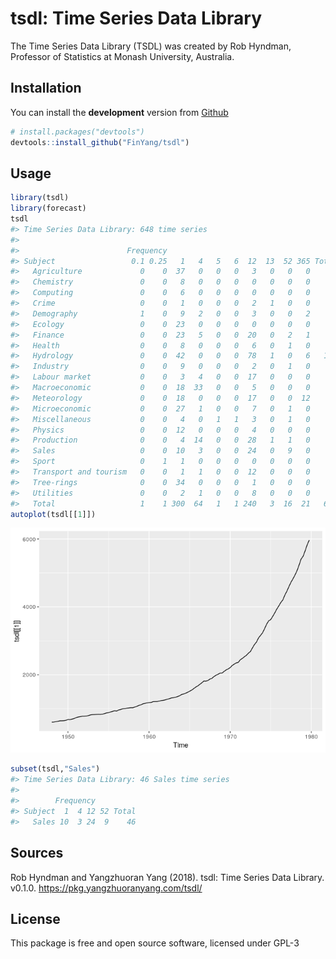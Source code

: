 
<!-- README.md is generated from README.Rmd. Please edit that file -->

# tsdl: Time Series Data Library

The Time Series Data Library (TSDL) was created by Rob Hyndman,
Professor of Statistics at Monash University, Australia.

## Installation

You can install the **development** version from
[Github](https://github.com/FinYang/tsdl)

``` r
# install.packages("devtools")
devtools::install_github("FinYang/tsdl")
```

## Usage

``` r
library(tsdl)
library(forecast)
tsdl
#> Time Series Data Library: 648 time series  
#> 
#>                        Frequency
#> Subject                 0.1 0.25   1   4   5   6  12  13  52 365 Total
#>   Agriculture             0    0  37   0   0   0   3   0   0   0    40
#>   Chemistry               0    0   8   0   0   0   0   0   0   0     8
#>   Computing               0    0   6   0   0   0   0   0   0   0     6
#>   Crime                   0    0   1   0   0   0   2   1   0   0     4
#>   Demography              1    0   9   2   0   0   3   0   0   2    17
#>   Ecology                 0    0  23   0   0   0   0   0   0   0    23
#>   Finance                 0    0  23   5   0   0  20   0   2   1    51
#>   Health                  0    0   8   0   0   0   6   0   1   0    15
#>   Hydrology               0    0  42   0   0   0  78   1   0   6   127
#>   Industry                0    0   9   0   0   0   2   0   1   0    12
#>   Labour market           0    0   3   4   0   0  17   0   0   0    24
#>   Macroeconomic           0    0  18  33   0   0   5   0   0   0    56
#>   Meteorology             0    0  18   0   0   0  17   0   0  12    47
#>   Microeconomic           0    0  27   1   0   0   7   0   1   0    36
#>   Miscellaneous           0    0   4   0   1   1   3   0   1   0    10
#>   Physics                 0    0  12   0   0   0   4   0   0   0    16
#>   Production              0    0   4  14   0   0  28   1   1   0    48
#>   Sales                   0    0  10   3   0   0  24   0   9   0    46
#>   Sport                   0    1   1   0   0   0   0   0   0   0     2
#>   Transport and tourism   0    0   1   1   0   0  12   0   0   0    14
#>   Tree-rings              0    0  34   0   0   0   1   0   0   0    35
#>   Utilities               0    0   2   1   0   0   8   0   0   0    11
#>   Total                   1    1 300  64   1   1 240   3  16  21   648
autoplot(tsdl[[1]])
```

![](man/figures/README-usage-1.png)<!-- -->

``` r
subset(tsdl,"Sales")
#> Time Series Data Library: 46 Sales time series  
#> 
#>        Frequency
#> Subject  1  4 12 52 Total
#>   Sales 10  3 24  9    46
```

## Sources

Rob Hyndman and Yangzhuoran Yang (2018). tsdl: Time Series Data Library.
v0.1.0. <https://pkg.yangzhuoranyang.com/tsdl/>

## License

This package is free and open source software, licensed under GPL-3
